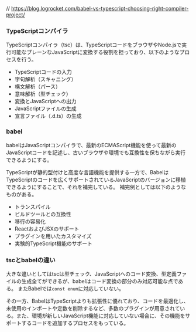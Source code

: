 // https://blog.logrocket.com/babel-vs-typescript-choosing-right-compiler-project/

### TypeScriptコンパイラ
TypeScriptコンパイラ（tsc）は、TypeScriptコードをブラウザやNode.jsで実行可能なプレーンなJavaScriptに変換する役割を担っており、以下のようなプロセスを行う。
- TypeScriptコードの入力
- 字句解析（スキャニング）
- 構文解析（パース）
- 意味解析（型チェック）
- 変換とJavaScriptへの出力
- JavaScriptファイルの生成
- 宣言ファイル（.d.ts）の生成


### babel
babelはJavaScriptコンパイラで、最新のECMAScript機能を使って最新のJavaScriptコードを記述し、古いブラウザや環境でも互換性を保ちながら実行できるようにする。

TypeScriptが静的型付けと高度な言語機能を提供する一方で、BabelはTypeScriptのコードを広くサポートされているJavaScriptのバージョンに移植できるようにすることで、それを補完している。
補完例としては以下のようなものがある。
- トランスパイル
- ビルドツールとの互換性
- 移行の容易化
- ReactおよびJSXのサポート
- プラグインを用いたカスタマイズ
- 実験的TypeScript機能のサポート

### tscとbabelの違い
大きな違いとしてはtscは型チェック、JavaScriptへのコード変換、型定義ファイルの生成全てができるが、babelはコード変換の部分のみ対応可能な点である。
またBabelでは`const enum`に対応していない。

その一方、BabelはTypeScriptよりも拡張性に優れており、コードを最適化し、未使用のインポートや定数を削除するなど、多数のプラグインが用意されている。また、環境が新しいJavaScript機能に対応していない場合に、その機能をサポートするコードを追加するプロセスをもっている。
